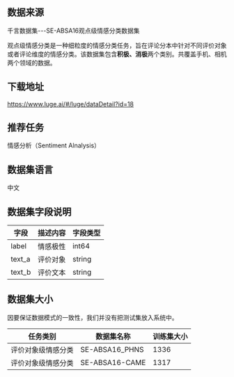 ## 数据来源

千言数据集---SE-ABSA16观点级情感分类数据集

观点级情感分类是一种细粒度的情感分类任务，旨在评论分本中针对不同评价对象或者评论维度的情感分类。该数据集包含**积极、消极**两个类别。共覆盖手机、相机两个领域的数据。

## 下载地址

https://www.luge.ai/#/luge/dataDetail?id=18

## 推荐任务

情感分析（Sentiment Alnalysis）

## 数据集语言

中文

## 数据集字段说明

| 字段     | 描述内容 | 字段类型   |
| ------ | ---- | ------ |
| label  | 情感极性 | int64  |
| text_a | 评价对象 | string |
| text_b | 评价文本 | string |

## 数据集大小

因要保证数据模式的一致性，我们并没有把测试集放入系统中。

| 任务类别      | 数据集名称          | 训练集大小 |
| --------- | -------------- | ----- |
| 评价对象级情感分类 | SE-ABSA16_PHNS | 1336  |
| 评价对象级情感分类 | SE-ABSA16-CAME | 1317  |

